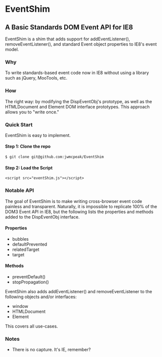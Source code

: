 # EventShim

## A Basic Standards DOM Event API for IE8
EventShim is a shim that adds support for addEventListener(), removeEventListener(), and standard Event object properties to IE8's event model.

### Why
To write standards-based event code now in IE8 without using a library such as jQuery, MooTools, etc.

### How
The right way: by modifying the DispEventObj's prototype, as well as the HTMLDocument and Element DOM interface prototypes. This approach allows you to "write once."

### Quick Start
EventShim is easy to implement.

#### Step 1: Clone the repo
    $ git clone git@github.com:jwmcpeak/EventShim

#### Step 2: Load the Script
    <script src="eventShim.js"></script>

### Notable API
The goal of EventShim is to make writing cross-browser event code painless and transparent. Naturally, it is impossible to replicate 100% of the DOM3 Event API in IE8, but the following lists the properties and methods added to the DispEventObj interface.

#### Properties

- bubbles
- defaultPrevented
- relatedTarget
- target

#### Methods

- preventDefault()
- stopPropagation()

EventShim also adds addEventListener() and removeEventListener to the following objects and/or interfaces:

- window
- HTMLDocument
- Element

This covers all use-cases.


### Notes
- There is no capture. It's IE, remember?